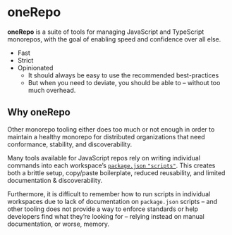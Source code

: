 # oneRepo

**oneRepo** is a suite of tools for managing JavaScript and TypeScript monorepos, with the goal of enabling speed and confidence over all else.

- Fast
- Strict
- Opinionated
  - It should always be easy to use the recommended best-practices
  - But when you need to deviate, you should be able to – without too much overhead.

## Why oneRepo

Other monorepo tooling either does too much or not enough in order to maintain a healthy monorepo for distributed organizations that need conformance, stability, and discoverability.

Many tools available for JavaScript repos rely on writing individual commands into each workspace’s [`package.json` `"scripts"`](https://docs.npmjs.com/cli/v9/using-npm/scripts). This creates both a brittle setup, copy/paste boilerplate, reduced reusability, and limited documentation & discoverability.

Furthermore, it is difficult to remember how to run scripts in individual workspaces due to lack of documentation on `package.json` scripts – and other tooling does not provide a way to enforce standards or help developers find what they’re looking for – relying instead on manual documentation, or worse, memory.
